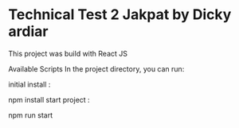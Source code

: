 # Technical Test 2 Jakpat by Dicky ardiar

This project was build with React JS

Available Scripts
In the project directory, you can run:

initial install :

npm install
start project :

npm run start
